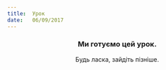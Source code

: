 ```yaml
---
title:  Урок
date:   06/09/2017
---
```


### <center>Ми готуємо цей урок.</center>
<center>Будь ласка, зайдіть пізніше.</center>